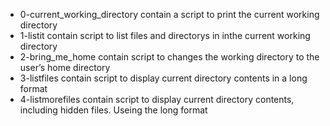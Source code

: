 * 0-current_working_directory contain a script to print the current working directory
* 1-listit contain script to list files and directorys in inthe current working directory
* 2-bring_me_home contain script to changes the working directory to the user’s home directory
* 3-listfiles contain script to display current directory contents in a long format
* 4-listmorefiles contain script to display current directory contents, including hidden files. Useing the long format
